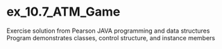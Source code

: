 # ex_10.7_ATM_Game
Exercise solution from Pearson JAVA programming and data structures  
Program demonstrates classes, control structure, and instance members
